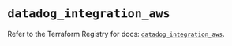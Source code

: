 # `datadog_integration_aws`

Refer to the Terraform Registry for docs: [`datadog_integration_aws`](https://registry.terraform.io/providers/datadog/datadog/3.61.0/docs/resources/integration_aws).
